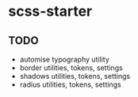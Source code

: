 # scss-starter

## TODO

- automise typography utility
- border utilities, tokens, settings
- shadows utilities, tokens, settings
- radius utilities, tokens, settings
